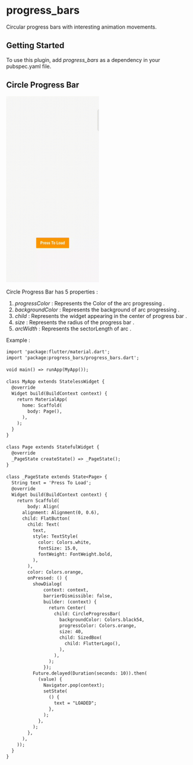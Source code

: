 
# progress_bars

  

Circular progress bars with interesting animation movements.
  

## Getting Started

  To use this plugin, add _progress_bars_ as a dependency in your pubspec.yaml file.

## Circle Progress Bar
<img src="https://github.com/swift0vinay/progress_bars/blob/master/demo/demo.gif" width="250" height="500"/>


Circle Progress Bar has 5 properties :

 1. _progressColor_ : Represents the Color of the arc progressing .
 2. _backgroundColor_ : Represents the background of arc progressing .
 3.  _child_ : Represents the widget appearing in the center of progress bar .
 4. _size_ : Represents the radius of the progress bar .
 5. _arcWidth_ : Represents the sectorLength of arc .


Example :

````
import 'package:flutter/material.dart';
import 'package:progress_bars/progress_bars.dart';

void main() => runApp(MyApp());

class MyApp extends StatelessWidget {
  @override
  Widget build(BuildContext context) {
    return MaterialApp(
      home: Scaffold(
        body: Page(),
      ),
    );
  }
}

class Page extends StatefulWidget {
  @override
  _PageState createState() => _PageState();
}

class _PageState extends State<Page> {
  String text = 'Press To Load';
  @override
  Widget build(BuildContext context) {
    return Scaffold(
        body: Align(
      alignment: Alignment(0, 0.6),
      child: FlatButton(
        child: Text(
          text,
          style: TextStyle(
            color: Colors.white,
            fontSize: 15.0,
            fontWeight: FontWeight.bold,
          ),
        ),
        color: Colors.orange,
        onPressed: () {
          showDialog(
              context: context,
              barrierDismissible: false,
              builder: (context) {
                return Center(
                  child: CircleProgressBar(
                    backgroundColor: Colors.black54,
                    progressColor: Colors.orange,
                    size: 40,
                    child: SizedBox(
                      child: FlutterLogo(),
                    ),
                  ),
                );
              });
          Future.delayed(Duration(seconds: 10)).then(
            (value) {
              Navigator.pop(context);
              setState(
                () {
                  text = "LOADED";
                },
              );
            },
          );
        },
      ),
    ));
  }
}
````